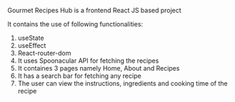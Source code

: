 Gourmet Recipes Hub is a frontend React JS based project

It contains the use of following functionalities:
1. useState
2. useEffect
3. React-router-dom
4. It uses Spoonacular API for fetching the recipes
5. It containes 3 pages namely Home, About and Recipes
6. It has a search bar for fetching any recipe
7. The user can view the instructions, ingredients and cooking time of the recipe
